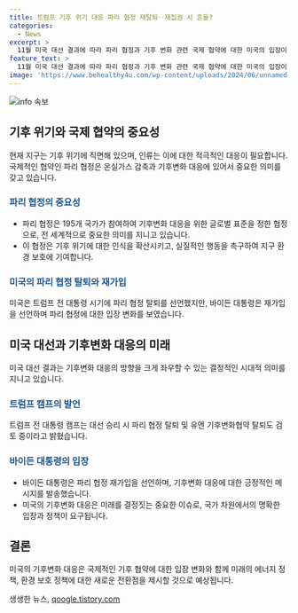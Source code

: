 ```yaml
---
title: 트럼프 기후 위기 대응 파리 협정 재탈퇴‥재집권 시 흔들?
categories:
  - News
excerpt: >
  11월 미국 대선 결과에 따라 파리 협정과 기후 변화 관련 국제 협약에 대한 미국의 입장이 크게 변동하며 전 세계의 주목을 받고 있습니다. 트럼프 전 대통령의 후임으로 취임한 바이든 대통령은 파리 협정에 다시 가입하는 행정명령에 서명했지만, 트럼프 캠프는 승리 시 다시 탈퇴할 것이라 밝히며 논란을 불러일으키고 있습니다. 이번 대선 결과에 따라 인류의 기후 변화 대응이 크게 불안해졌다는 우려가 제기되고 있습니다.
feature_text: >
  11월 미국 대선 결과에 따라 파리 협정과 기후 변화 관련 국제 협약에 대한 미국의 입장이 크게 변동하며 전 세계의 주목을 받고 있습니다. 트럼프 전 대통령의 후임으로 취임한 바이든 대통령은 파리 협정에 다시 가입하는 행정명령에 서명했지만, 트럼프 캠프는 승리 시 다시 탈퇴할 것이라 밝히며 논란을 불러일으키고 있습니다. 이번 대선 결과에 따라 인류의 기후 변화 대응이 크게 불안해졌다는 우려가 제기되고 있습니다.
image: 'https://www.behealthy4u.com/wp-content/uploads/2024/06/unnamed-file.png'
---
```


<p><img src="https://www.behealthy4u.com/wp-content/uploads/2024/06/unnamed-file.png" alt="info 속보" /></p>

<h2 data-ke-size="size26">기후 위기와 국제 협약의 중요성</h2>

<p data-ke-size="size16">현재 지구는 기후 위기에 직면해 있으며, 인류는 이에 대한 적극적인 대응이 필요합니다. 국제적인 협약인 파리 협정은 온실가스 감축과 기후변화 대응에 있어서 중요한 의미를 갖고 있습니다.</p>

<h3><b><span style="color: #1a5490;">파리 협정의 중요성</span></b></h3>

<ul>
    <li>파리 협정은 195개 국가가 참여하여 기후변화 대응을 위한 글로벌 표준을 정한 협정으로, 전 세계적으로 중요한 의미를 지니고 있습니다.</li>
    <li>이 협정은 기후 위기에 대한 인식을 확산시키고, 실질적인 행동을 촉구하여 지구 환경 보호에 기여합니다.</li>
</ul>

<h3><b><span style="color: #1a5490;">미국의 파리 협정 탈퇴와 재가입</span></b></h3>

<p data-ke-size="size16">미국은 트럼프 전 대통령 시기에 파리 협정 탈퇴를 선언했지만, 바이든 대통령은 재가입을 선언하며 파리 협정에 대한 입장 변화를 보였습니다.</p>

<h2 data-ke-size="size26">미국 대선과 기후변화 대응의 미래</h2>

<p data-ke-size="size16">미국 대선 결과는 기후변화 대응의 방향을 크게 좌우할 수 있는 결정적인 시대적 의미를 지니고 있습니다.</p>

<h3><b><span style="color: #1a5490;">트럼프 캠프의 발언</span></b></h3>

<p data-ke-size="size16">트럼프 전 대통령 캠프는 대선 승리 시 파리 협정 탈퇴 및 유엔 기후변화협약 탈퇴도 검토 중이라고 밝혔습니다.</p>

<h3><b><span style="color: #1a5490;">바이든 대통령의 입장</span></b></h3>

<ul>
    <li>바이든 대통령은 파리 협정 재가입을 선언하며, 기후변화 대응에 대한 긍정적인 메시지를 발송했습니다.</li>
    <li>미국의 기후변화 대응은 미래를 결정짓는 중요한 이슈로, 국가 차원에서의 명확한 입장과 정책이 요구됩니다.</li>
</ul>

<h2 data-ke-size="size26">결론</h2>

<p data-ke-size="size16">미국의 기후변화 대응은 국제적인 기후 협약에 대한 입장 변화와 함께 미래의 에너지 정책, 환경 보호 정책에 대한 새로운 전환점을 제시할 것으로 예상됩니다.</p>
생생한 뉴스, <a href="https://qoogle.tistory.com" rel="dofollow">qoogle.tistory.com</a>


